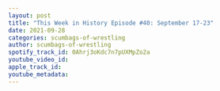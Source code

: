 ```yaml
---
layout: post
title: "This Week in History Episode #40: September 17-23"
date: 2021-09-28
categories: scumbags-of-wrestling
author: scumbags-of-wrestling
spotify_track_id: 0Ahrj3oKdc7n7pUXMpZo2a
youtube_video_id: 
apple_track_id: 
youtube_metadata: 
---
```


